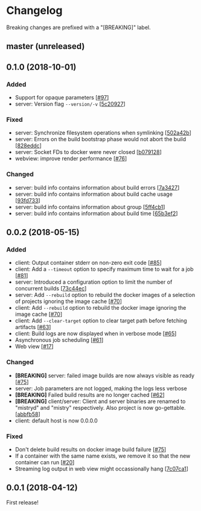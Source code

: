 # Changelog

Breaking changes are prefixed with a "[BREAKING]" label.

## master (unreleased)











## 0.1.0 (2018-10-01)

### Added

- Support for opaque parameters [[#97](https://github.com/skroutz/mistry/pull/97)]
- server: Version flag `--version/-v` [[5c20927](https://github.com/skroutz/mistry/commit/5c209278bd6bf1032a1958eb252098b9e1ae228a)]


### Fixed

- server: Synchronize filesystem operations when symlinking [[502a42b](https://github.com/skroutz/mistry/commit/502a42b)]
- server: Errors on the build bootstrap phase would not abort the build [[828eddc](https://github.com/skroutz/mistry/commit/828eddc)]
- server: Socket FDs to docker were never closed [[b079128](b079128c018f145f013a5a2f2e3a51cfe37926e3)]
- webview: improve render performance [[#76](https://github.com/skroutz/mistry/issues/76)]

### Changed

- server: build info contains information about build errors [[7a3427](https://github.com/skroutz/mistry/commit/7a3427)]
- server: build info contains information about build cache usage [[93fd733](https://github.com/skroutz/mistry/commit/93fd733)]
- server: build info contains information about group [[5ff4cb1](https://github.com/skroutz/mistry/commit/5ff4cb1)]
- server: build info contains information about build time [[65b3ef2](https://github.com/skroutz/mistry/commit/65b3ef2)]





## 0.0.2 (2018-05-15)

### Added

- client: Output container stderr on non-zero exit code [[#85](https://github.com/skroutz/mistry/pull/85)]
- client: Add a `--timeout` option to specify maximum time to wait for a job [[#81](https://github.com/skroutz/mistry/pull/70)]
- server: Introduced a configuration option to limit the number of concurrent builds [[73c44ec](https://github.com/skroutz/mistry/commit/73c44ecc924260ccf61bad220eb26cd51a1f30d6)]
- server: Add `--rebuild` option to rebuild the docker images of a selection of projects ignoring the image cache [[#70](https://github.com/skroutz/mistry/pull/70)]
- client: Add `--rebuild` option to rebuild the docker image ignoring the image cache [[#70](https://github.com/skroutz/mistry/pull/70)]
- client: Add `--clear-target` option to clear target path before fetching
  artifacts [[#63](https://github.com/skroutz/mistry/pull/63)]
- client: Build logs are now displayed when in verbose mode [[#65](https://github.com/skroutz/mistry/pull/65)]
- Asynchronous job scheduling [[#61](https://github.com/skroutz/mistry/pull/61)]
- Web view [[#17](https://github.com/skroutz/mistry/pull/17)]

### Changed

- **[BREAKING]** server: failed image builds are now always visible as ready [[#75](https://github.com/skroutz/mistry/issues/75)]
- server: Job parameters are not logged, making the logs less verbose
- **[BREAKING]** Failed build results are no longer cached [[#62](https://github.com/skroutz/mistry/pull/62)]
- **[BREAKING]** client/server: Client and server binaries are renamed to "mistryd" and "mistry" respectively.
  Also project is now go-gettable. [[abbfb58](https://github.com/skroutz/mistry/commit/abbfb58d5a2aaf3eaebf9408d81ec7d459326416)]
- client: default host is now 0.0.0.0

### Fixed

- Don't delete build results on docker image build failure [[#75](https://github.com/skroutz/mistry/issues/75)]
- If a container with the same name exists, we remove it so that the new container
  can run [[#20](https://github.com/skroutz/mistry/issues/20)]
- Streaming log output in web view might occassionally hang [[7c07ca1](7c07ca177639cd6be7f9a860fb39c01370f35779)]

## 0.0.1 (2018-04-12)

First release!
